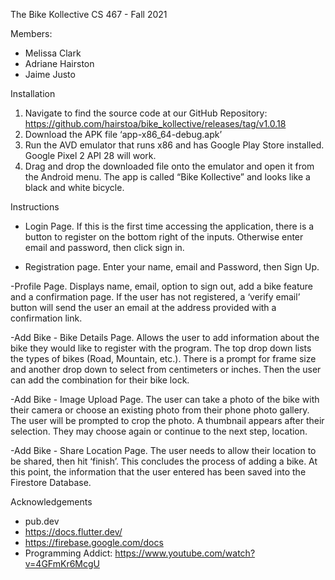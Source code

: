 The Bike Kollective
CS 467 - Fall 2021

Members:
- Melissa Clark
- Adriane Hairston
- Jaime Justo


Installation
1) Navigate to find the source code at our GitHub Repository:
    https://github.com/hairstoa/bike_kollective/releases/tag/v1.0.18
2) Download the APK file ‘app-x86_64-debug.apk’
3) Run the AVD emulator that runs x86 and has Google Play Store installed. Google Pixel 2 API 28 will work. 
4) Drag and drop the downloaded file onto the emulator and open it from the Android menu. The app is called “Bike Kollective” and looks like a black and white bicycle.  

Instructions

- Login Page. If this is the first time accessing the application, there is a button to register on the bottom right of the inputs. Otherwise enter email and password, then click sign in. 

- Registration page. Enter your name, email and Password, then Sign Up. 

-Profile Page. Displays name, email, option to sign out, add a bike feature and a confirmation page. If the user has not registered, a ‘verify email’ button will send the user an email at the address provided with a confirmation link. 

-Add Bike - Bike Details Page. Allows the user to add information about the bike they would like to register with the program. The top drop down lists the types of bikes (Road, Mountain, etc.). There is a prompt for frame size and another drop down to select from centimeters or inches. Then the user can add the combination for their bike lock. 

-Add Bike - Image Upload Page. The user can take a photo of the bike with their camera or choose an existing photo from their phone photo gallery. The user will be prompted to crop the photo. A thumbnail appears after their selection. They may choose again or continue to the next step, location.

-Add Bike - Share Location Page. The user needs to allow their location to be shared, then hit ‘finish’. This concludes the process of adding a bike. At this point, the information that the user entered has been saved into the Firestore Database.

Acknowledgements

-  pub.dev
-  https://docs.flutter.dev/
-  https://firebase.google.com/docs
-  Programming Addict: https://www.youtube.com/watch?v=4GFmKr6McgU
